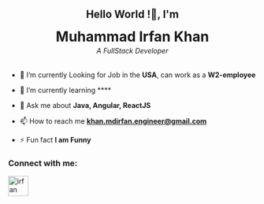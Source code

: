 <h2 align=center style=" margin: 2rem;">
    Hello World !👋, I'm
</h2>

<h1 align=center style="margin-top: -1rem;">
    Muhammad Irfan Khan
</h1>

<h6 align=center style="margin-top: -1rem; margin-bottom: 2rem; font-style: oblique;">
    A FullStack Developer
</h6>

- 🔭 I’m currently Looking for Job in the **USA**, can work as a **W2-employee**

- 🌱 I’m currently learning ****

- 💬 Ask me about **Java, Angular, ReactJS**

- 📫 How to reach me **khan.mdirfan.engineer@gmail.com**

- ⚡ Fun fact **I am Funny**

<h3 style="text-align: left;">Connect with me:</h3>

<p style="text-align: left;">
    <a href="https://www.linkedin.com/in/irfan-mkhan/" target="blank">
        <img align=center src="https://upload.wikimedia.org/wikipedia/commons/8/81/LinkedIn_icon.svg" alt="irfan" height="41" width="41"/>
    </a>
</p>

<!---
irfanMKhan/irfanMKhan is a ✨ special ✨ repository because its `README.md` (this file) appears on your GitHub profile.
You can click the Preview link to take a look at your changes.
--->
